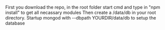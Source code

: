 First you download the repo, in the root folder start cmd and type in "npm install" to get all necassary modules
Then create a /data/db in your root directory. Startup mongod with --dbpath YOURDIR/data/db to setup the database
